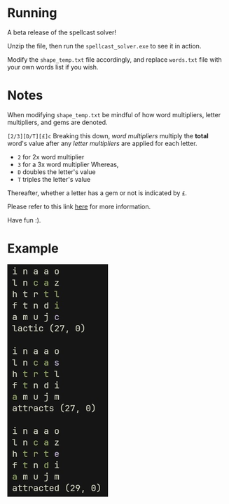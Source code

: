 # Running
A beta release of the spellcast solver!

Unzip the file, then run the `spellcast_solver.exe` to see it in action.

Modify the `shape_temp.txt` file accordingly, and replace `words.txt` file with your own words list if you wish.

# Notes
When modifying `shape_temp.txt` be mindful of how word multipliers, letter multipliers, and gems are denoted.

`[2/3][D/T][£]c`
Breaking this down, _word multipliers_ multiply the **total** word's value after any _letter multipliers_ are applied for each letter.
- `2` for 2x word multiplier
- `3` for a 3x word multiplier
Whereas, 
- `D` doubles the letter's value
- `T` triples the letter's value
 
Thereafter, whether a letter has a gem or not is indicated by `£`.

Please refer to this link [here](https://discord.fandom.com/wiki/SpellCast#Mechanics) for more information.

Have fun :).

# Example
![Top 3](assets/examples/top-3.jpg)

